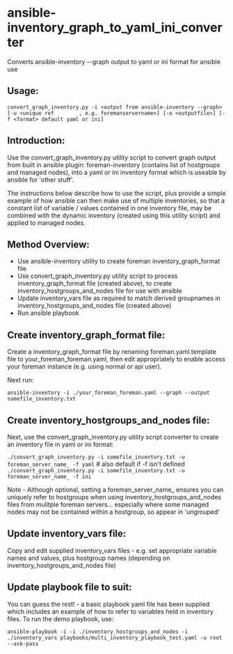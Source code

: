 # ansible-inventory_graph_to_yaml_ini_converter
Converts ansible-inventory --graph output to yaml or ini format for ansible use

## Usage:
`convert_graph_inventory.py -i <output from ansible-inventory --graph> [-u <unique ref        , e.g. foremanservername>] [-o <outputfile>] [-f <format> default yaml or ini]`

## Introduction:
Use the convert_graph_inventory.py utility script to convert graph output from built in ansible plugin: foreman-inventory (contains list of hostgroups and managed nodes), into a yaml or ini inventory format which is useable by ansible for 'other stuff'.

The instructions below describe how to use the script, plus provide a simple example of how ansible can then make use of multiple inventories, so that a constant list of variable / values contained in one inventory file, may be combined with the dynamic inventory (created using this utility script) and applied to managed nodes.

## Method Overview:
- Use ansible-inventory utility to create foreman inventory_graph_format file
- Use convert_graph_inventory.py utility script to process inventory_graph_format file (created above), to create inventory_hostgroups_and_nodes file for use with ansible
- Update inventory_vars file as required to match derived groupnames in inventory_hostgroups_and_nodes file (created above)
- Run ansible playbook

## Create inventory_graph_format file:
Create a inventory_graph_format file by renaming foreman.yaml.template file to your_foreman_foreman.yaml, then edit appropriately to enable access your foreman instance (e.g. using normal or api user).

Next run:

`ansible-inventory -i ./your_foreman_foreman.yaml --graph --output somefile_inventory.txt`

## Create inventory_hostgroups_and_nodes file:
Next, use the convert_graph_inventory.py utility script converter to create an inventory file in yaml or ini format:

`./convert_graph_inventory.py -i somefile_inventory.txt -u foreman_server_name_ -f yaml` # also default if -f isn't defined
`./convert_graph_inventory.py -i somefile_inventory.txt -u foreman_server_name_ -f ini`

Note - Although optional, setting a foreman_server_name_ ensures you can uniquely refer to hostgroups when using inventory_hostgroups_and_nodes files from mulitple foreman servers... especially where some managed nodes may not be contained within a hostgroup, so appear in 'ungrouped'

## Update inventory_vars file:
Copy and edit supplied inventory_vars files - e.g. set appropriate variable names and values, plus hostgroup names (depending on inventory_hostgroups_and_nodes file)

## Update playbook file to suit:
You can guess the rest! - a basic playbook yaml file has been supplied which includes an example of how to refer to variables held in inventory files. To run the demo playbook, use:

`ansible-playbook -i -i ./inventory_hostgroups_and_nodes -i ./inventory_vars playbooks/multi_inventory_playbook_test.yaml -u root --ask-pass`

